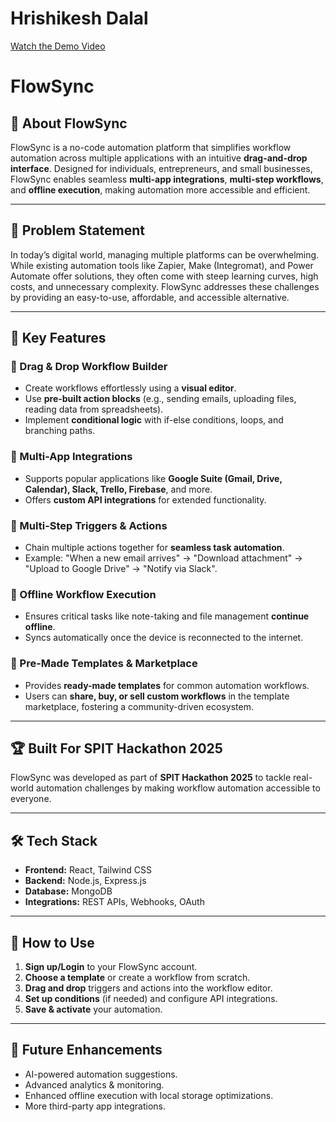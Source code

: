 # Hrishikesh Dalal
[Watch the Demo Video](https://drive.google.com/drive/folders/1UIDLtHNY6EnYM7R6DJseaT25h_1Cd1Nn)

# FlowSync

## 🚀 About FlowSync
FlowSync is a no-code automation platform that simplifies workflow automation across multiple applications with an intuitive **drag-and-drop interface**. Designed for individuals, entrepreneurs, and small businesses, FlowSync enables seamless **multi-app integrations**, **multi-step workflows**, and **offline execution**, making automation more accessible and efficient.

---

## 🎯 Problem Statement
In today’s digital world, managing multiple platforms can be overwhelming. While existing automation tools like Zapier, Make (Integromat), and Power Automate offer solutions, they often come with steep learning curves, high costs, and unnecessary complexity. FlowSync addresses these challenges by providing an easy-to-use, affordable, and accessible alternative.

---

## 🌟 Key Features
### 🔹 Drag & Drop Workflow Builder
- Create workflows effortlessly using a **visual editor**.
- Use **pre-built action blocks** (e.g., sending emails, uploading files, reading data from spreadsheets).
- Implement **conditional logic** with if-else conditions, loops, and branching paths.

### 🔹 Multi-App Integrations
- Supports popular applications like **Google Suite (Gmail, Drive, Calendar), Slack, Trello, Firebase**, and more.
- Offers **custom API integrations** for extended functionality.

### 🔹 Multi-Step Triggers & Actions
- Chain multiple actions together for **seamless task automation**.
- Example: "When a new email arrives" → "Download attachment" → "Upload to Google Drive" → "Notify via Slack".

### 🔹 Offline Workflow Execution
- Ensures critical tasks like note-taking and file management **continue offline**.
- Syncs automatically once the device is reconnected to the internet.

### 🔹 Pre-Made Templates & Marketplace
- Provides **ready-made templates** for common automation workflows.
- Users can **share, buy, or sell custom workflows** in the template marketplace, fostering a community-driven ecosystem.

---

## 🏆 Built For SPIT Hackathon 2025
FlowSync was developed as part of **SPIT Hackathon 2025** to tackle real-world automation challenges by making workflow automation accessible to everyone.

---

## 🛠️ Tech Stack
- **Frontend:** React, Tailwind CSS
- **Backend:** Node.js, Express.js
- **Database:** MongoDB
- **Integrations:** REST APIs, Webhooks, OAuth

---

## 📌 How to Use
1. **Sign up/Login** to your FlowSync account.
2. **Choose a template** or create a workflow from scratch.
3. **Drag and drop** triggers and actions into the workflow editor.
4. **Set up conditions** (if needed) and configure API integrations.
5. **Save & activate** your automation.

---

## 📖 Future Enhancements
- AI-powered automation suggestions.
- Advanced analytics & monitoring.
- Enhanced offline execution with local storage optimizations.
- More third-party app integrations.

